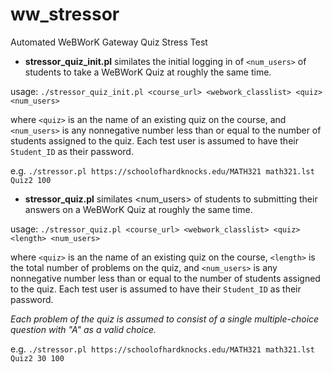 # ww_stressor
 Automated WeBWorK Gateway Quiz Stress Test

* **stressor_quiz_init.pl** similates the initial logging in of ``<num_users>`` of students to take a WeBWorK Quiz at roughly the same time.

usage: ``./stressor_quiz_init.pl <course_url> <webwork_classlist> <quiz> <num_users>``
 
where ``<quiz>`` is an the name of an existing quiz on the course, and ``<num_users>`` is any nonnegative number less than or equal to the number of students assigned to the quiz. Each test user is assumed to have their ``Student_ID`` as their password.

 e.g. ``./stressor.pl https://schoolofhardknocks.edu/MATH321 math321.lst Quiz2 100`` 
 
* **stressor_quiz.pl** similates <num_users> of students to submitting their answers on a WeBWorK Quiz at roughly the same time.
 
 usage: ``./stressor_quiz.pl <course_url> <webwork_classlist> <quiz> <length> <num_users>``
 
where ``<quiz>`` is an the name of an existing quiz on the course, ``<length>`` is the total number of problems on the quiz, and ``<num_users>`` is any nonnegative number less than or equal to the number of students assigned to the quiz. Each test user is assumed to have their ``Student_ID`` as their password.

*Each problem of the quiz is assumed to consist of a single multiple-choice question with "A" as a valid choice.*

e.g. ``./stressor.pl https://schoolofhardknocks.edu/MATH321 math321.lst Quiz2 30 100``
